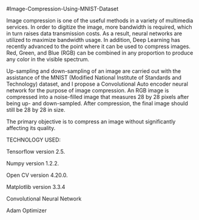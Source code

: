 #Image-Compression-Using-MNIST-Dataset

Image compression is one of the useful methods in a variety of multimedia services. In order to digitize the image, more bandwidth is required, which in turn raises data transmission costs. As a result, neural networks are utilized to maximize bandwidth usage. In addition, Deep Learning has recently advanced to the point where it can be used to compress images. Red, Green, and Blue (RGB) can be combined in any proportion to produce any color in the visible spectrum.

Up-sampling and down-sampling of an image are carried out with the assistance of the MNIST (Modified National Institute of Standards and Technology) dataset, and I propose a Convolutional Auto encoder neural network for the purpose of image compression. An RGB image is compressed into a noise-filled image that measures 28 by 28 pixels after being up- and down-sampled. After compression, the final image should still be 28 by 28 in size.

The primary objective is to compress an image without significantly affecting its quality.

TECHNOLOGY USED:

Tensorflow version 2.5.

Numpy version 1.2.2.

Open CV version 4.20.0.

Matplotlib version 3.3.4

Convolutional Neural Network

Adam Optimizer
